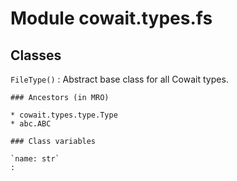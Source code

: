 Module cowait.types.fs
======================

Classes
-------

`FileType()`
:   Abstract base class for all Cowait types.

    ### Ancestors (in MRO)

    * cowait.types.type.Type
    * abc.ABC

    ### Class variables

    `name: str`
    :